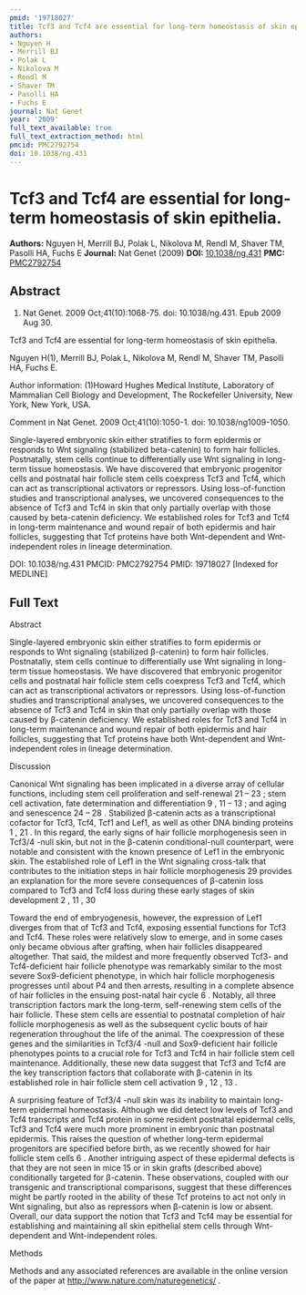 ```yaml
---
pmid: '19718027'
title: Tcf3 and Tcf4 are essential for long-term homeostasis of skin epithelia.
authors:
- Nguyen H
- Merrill BJ
- Polak L
- Nikolova M
- Rendl M
- Shaver TM
- Pasolli HA
- Fuchs E
journal: Nat Genet
year: '2009'
full_text_available: true
full_text_extraction_method: html
pmcid: PMC2792754
doi: 10.1038/ng.431
---
```


# Tcf3 and Tcf4 are essential for long-term homeostasis of skin epithelia.
**Authors:** Nguyen H, Merrill BJ, Polak L, Nikolova M, Rendl M, Shaver TM, Pasolli HA, Fuchs E
**Journal:** Nat Genet (2009)
**DOI:** [10.1038/ng.431](https://doi.org/10.1038/ng.431)
**PMC:** [PMC2792754](https://www.ncbi.nlm.nih.gov/pmc/articles/PMC2792754/)

## Abstract

1. Nat Genet. 2009 Oct;41(10):1068-75. doi: 10.1038/ng.431. Epub 2009 Aug 30.

Tcf3 and Tcf4 are essential for long-term homeostasis of skin epithelia.

Nguyen H(1), Merrill BJ, Polak L, Nikolova M, Rendl M, Shaver TM, Pasolli HA, 
Fuchs E.

Author information:
(1)Howard Hughes Medical Institute, Laboratory of Mammalian Cell Biology and 
Development, The Rockefeller University, New York, New York, USA.

Comment in
    Nat Genet. 2009 Oct;41(10):1050-1. doi: 10.1038/ng1009-1050.

Single-layered embryonic skin either stratifies to form epidermis or responds to 
Wnt signaling (stabilized beta-catenin) to form hair follicles. Postnatally, 
stem cells continue to differentially use Wnt signaling in long-term tissue 
homeostasis. We have discovered that embryonic progenitor cells and postnatal 
hair follicle stem cells coexpress Tcf3 and Tcf4, which can act as 
transcriptional activators or repressors. Using loss-of-function studies and 
transcriptional analyses, we uncovered consequences to the absence of Tcf3 and 
Tcf4 in skin that only partially overlap with those caused by beta-catenin 
deficiency. We established roles for Tcf3 and Tcf4 in long-term maintenance and 
wound repair of both epidermis and hair follicles, suggesting that Tcf proteins 
have both Wnt-dependent and Wnt-independent roles in lineage determination.

DOI: 10.1038/ng.431
PMCID: PMC2792754
PMID: 19718027 [Indexed for MEDLINE]

## Full Text

Abstract

Single-layered embryonic skin either stratifies to form epidermis or responds to Wnt signaling (stabilized β-catenin) to form hair follicles. Postnatally, stem cells continue to differentially use Wnt signaling in long-term tissue homeostasis. We have discovered that embryonic progenitor cells and postnatal hair follicle stem cells coexpress Tcf3 and Tcf4, which can act as transcriptional activators or repressors. Using loss-of-function studies and transcriptional analyses, we uncovered consequences to the absence of Tcf3 and Tcf4 in skin that only partially overlap with those caused by β-catenin deficiency. We established roles for Tcf3 and Tcf4 in long-term maintenance and wound repair of both epidermis and hair follicles, suggesting that Tcf proteins have both Wnt-dependent and Wnt-independent roles in lineage determination.

Discussion

Canonical Wnt signaling has been implicated in a diverse array of cellular functions, including stem cell proliferation and self-renewal 21 – 23 ; stem cell activation, fate determination and differentiation 9 , 11 – 13 ; and aging and senescence 24 – 28 . Stabilized β-catenin acts as a transcriptional cofactor for Tcf3, Tcf4, Tcf1 and Lef1, as well as other DNA binding proteins 1 , 21 . In this regard, the early signs of hair follicle morphogenesis seen in Tcf3/4 -null skin, but not in the β-catenin conditional-null counterpart, were notable and consistent with the known presence of Lef1 in the embryonic skin. The established role of Lef1 in the Wnt signaling cross-talk that contributes to the initiation steps in hair follicle morphogenesis 29 provides an explanation for the more severe consequences of β-catenin loss compared to Tcf3 and Tcf4 loss during these early stages of skin development 2 , 11 , 30

Toward the end of embryogenesis, however, the expression of Lef1 diverges from that of Tcf3 and Tcf4, exposing essential functions for Tcf3 and Tcf4. These roles were relatively slow to emerge, and in some cases only became obvious after grafting, when hair follicles disappeared altogether. That said, the mildest and more frequently observed Tcf3- and Tcf4-deficient hair follicle phenotype was remarkably similar to the most severe Sox9-deficient phenotype, in which hair follicle morphogenesis progresses until about P4 and then arrests, resulting in a complete absence of hair follicles in the ensuing post-natal hair cycle 6 . Notably, all three transcription factors mark the long-term, self-renewing stem cells of the hair follicle. These stem cells are essential to postnatal completion of hair follicle morphogenesis as well as the subsequent cyclic bouts of hair regeneration throughout the life of the animal. The coexpression of these genes and the similarities in Tcf3/4 -null and Sox9-deficient hair follicle phenotypes points to a crucial role for Tcf3 and Tcf4 in hair follicle stem cell maintenance. Additionally, these new data suggest that Tcf3 and Tcf4 are the key transcription factors that collaborate with β-catenin in its established role in hair follicle stem cell activation 9 , 12 , 13 .

A surprising feature of Tcf3/4 -null skin was its inability to maintain long-term epidermal homeostasis. Although we did detect low levels of Tcf3 and Tcf4 transcripts and Tcf4 protein in some resident postnatal epidermal cells, Tcf3 and Tcf4 were much more prominent in embryonic than postnatal epidermis. This raises the question of whether long-term epidermal progenitors are specified before birth, as we recently showed for hair follicle stem cells 6 . Another intriguing aspect of these epidermal defects is that they are not seen in mice 15 or in skin grafts (described above) conditionally targeted for β-catenin. These observations, coupled with our transgenic and transcriptional comparisons, suggest that these differences might be partly rooted in the ability of these Tcf proteins to act not only in Wnt signaling, but also as repressors when β-catenin is low or absent. Overall, our data support the notion that Tcf3 and Tcf4 may be essential for establishing and maintaining all skin epithelial stem cells through Wnt-dependent and Wnt-independent roles.

Methods

Methods and any associated references are available in the online version of the paper at http://www.nature.com/naturegenetics/ .
